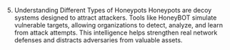 5. Understanding Different Types of Honeypots
Honeypots are decoy systems designed to attract attackers. Tools like HoneyBOT simulate vulnerable targets, allowing organizations to detect, analyze, and learn from attack attempts. This intelligence helps strengthen real network defenses and distracts adversaries from valuable assets.